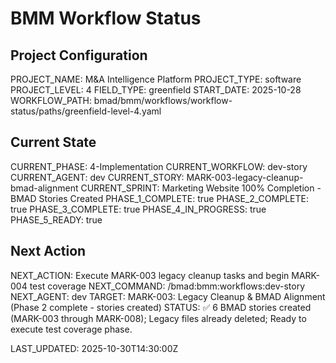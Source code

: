# BMM Workflow Status

## Project Configuration

PROJECT_NAME: M&A Intelligence Platform
PROJECT_TYPE: software
PROJECT_LEVEL: 4
FIELD_TYPE: greenfield
START_DATE: 2025-10-28
WORKFLOW_PATH: bmad/bmm/workflows/workflow-status/paths/greenfield-level-4.yaml

## Current State

CURRENT_PHASE: 4-Implementation
CURRENT_WORKFLOW: dev-story
CURRENT_AGENT: dev
CURRENT_STORY: MARK-003-legacy-cleanup-bmad-alignment
CURRENT_SPRINT: Marketing Website 100% Completion - BMAD Stories Created
PHASE_1_COMPLETE: true
PHASE_2_COMPLETE: true
PHASE_3_COMPLETE: true
PHASE_4_IN_PROGRESS: true
PHASE_5_READY: true

## Next Action

NEXT_ACTION: Execute MARK-003 legacy cleanup tasks and begin MARK-004 test coverage
NEXT_COMMAND: /bmad:bmm:workflows:dev-story
NEXT_AGENT: dev
TARGET: MARK-003: Legacy Cleanup & BMAD Alignment (Phase 2 complete - stories created)
STATUS: ✅ 6 BMAD stories created (MARK-003 through MARK-008); Legacy files already deleted; Ready to execute test coverage phase.

LAST_UPDATED: 2025-10-30T14:30:00Z

